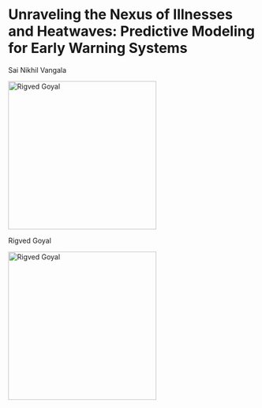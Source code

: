 # Unraveling the Nexus of Illnesses and Heatwaves: Predictive Modeling for Early Warning Systems
Sai Nikhil Vangala 

<img src="/CSE-8803-EPI-Project/WebPage_items/Nikhil.jpg" alt="Rigved Goyal" width="300"/>

Rigved Goyal

<img src="/CSE-8803-EPI-Project/WebPage_items/Rigved.jpeg" alt="Rigved Goyal" width="300"/>

